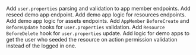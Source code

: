 Add `user.properties` parsing and validation to app member endpoints. Add reseed demo app endpoint.
Add demo app logic for resources endpoints. Add demo app logic for assets endpoints. Add `AppMember`
`BeforeCreate` and `BeforeUpdate` hooks for `user.properties` validation. Add `Resource`
`BeforeDelete` hook for `user.properties` update. Add logic for demo apps to get the user who seeded
the resource on action permission validation instead of the logged in one.
